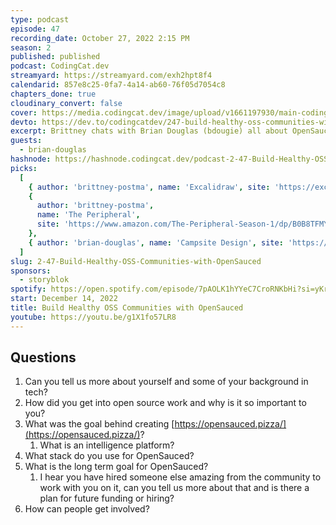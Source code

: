 ```yaml
---
type: podcast
episode: 47
recording_date: October 27, 2022 2:15 PM
season: 2
published: published
podcast: CodingCat.dev
streamyard: https://streamyard.com/exh2hpt8f4
calendarid: 857e8c25-0fa7-4a14-ab60-76f05d7054c8
chapters_done: true
cloudinary_convert: false
cover: https://media.codingcat.dev/image/upload/v1661197930/main-codingcatdev-photo/Build-Healthy-OSS-Communities-with-OpenSauced.jpg
devto: https://dev.to/codingcatdev/247-build-healthy-oss-communities-with-opensauced-5eh4
excerpt: Brittney chats with Brian Douglas (bdougie) all about OpenSauced and how Open Source has impacted Brian’s career.
guests:
  - brian-douglas
hashnode: https://hashnode.codingcat.dev/podcast-2-47-Build-Healthy-OSS-Communities-with-OpenSauced
picks:
  [
    { author: 'brittney-postma', name: 'Excalidraw', site: 'https://excalidraw.com/' },
    {
      author: 'brittney-postma',
      name: 'The Peripheral',
      site: 'https://www.amazon.com/The-Peripheral-Season-1/dp/B0B8TFMYXZ/'
    },
    { author: 'brian-douglas', name: 'Campsite Design', site: 'https://www.campsite.design/' }
  ]
slug: 2-47-Build-Healthy-OSS-Communities-with-OpenSauced
sponsors:
  - storyblok
spotify: https://open.spotify.com/episode/7pAOLK1hYYeC7CroRNKbHi?si=yKrHIyYFR3aHgv1s0lVAJA
start: December 14, 2022
title: Build Healthy OSS Communities with OpenSauced
youtube: https://youtu.be/g1X1fo57LR8
---
```


## Questions

1. Can you tell us more about yourself and some of your background in tech?
2. How did you get into open source work and why is it so important to you?
3. What was the goal behind creating [https://opensauced.pizza/](https://opensauced.pizza/)?
   1. What is an intelligence platform?
4. What stack do you use for OpenSauced?
5. What is the long term goal for OpenSauced?
   1. I hear you have hired someone else amazing from the community to work with you on it, can you tell us more about that and is there a plan for future funding or hiring?
6. How can people get involved?
